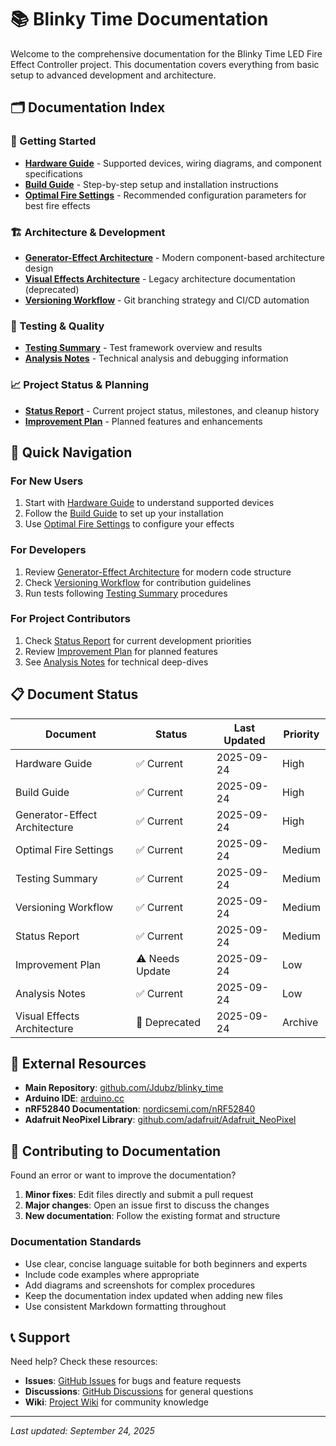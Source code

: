 # 📚 Blinky Time Documentation

Welcome to the comprehensive documentation for the Blinky Time LED Fire Effect Controller project. This documentation covers everything from basic setup to advanced development and architecture.

## 🗂️ Documentation Index

### 🚀 Getting Started
- [**Hardware Guide**](HARDWARE.md) - Supported devices, wiring diagrams, and component specifications
- [**Build Guide**](BUILD_GUIDE.md) - Step-by-step setup and installation instructions
- [**Optimal Fire Settings**](OPTIMAL_FIRE_SETTINGS.md) - Recommended configuration parameters for best fire effects

### 🏗️ Architecture & Development
- [**Generator-Effect Architecture**](GENERATOR_EFFECT_ARCHITECTURE.md) - Modern component-based architecture design
- [**Visual Effects Architecture**](VISUAL_EFFECTS_ARCHITECTURE.md) - Legacy architecture documentation (deprecated)
- [**Versioning Workflow**](VERSIONING_WORKFLOW.md) - Git branching strategy and CI/CD automation

### 🧪 Testing & Quality
- [**Testing Summary**](TESTING_SUMMARY.md) - Test framework overview and results
- [**Analysis Notes**](ANALYSIS_NOTES.md) - Technical analysis and debugging information

### 📈 Project Status & Planning
- [**Status Report**](STATUS.md) - Current project status, milestones, and cleanup history
- [**Improvement Plan**](IMPROVEMENT_PLAN.md) - Planned features and enhancements

## 🎯 Quick Navigation

### For New Users
1. Start with [Hardware Guide](HARDWARE.md) to understand supported devices
2. Follow the [Build Guide](BUILD_GUIDE.md) to set up your installation
3. Use [Optimal Fire Settings](OPTIMAL_FIRE_SETTINGS.md) to configure your effects

### For Developers
1. Review [Generator-Effect Architecture](GENERATOR_EFFECT_ARCHITECTURE.md) for modern code structure
2. Check [Versioning Workflow](VERSIONING_WORKFLOW.md) for contribution guidelines
3. Run tests following [Testing Summary](TESTING_SUMMARY.md) procedures

### For Project Contributors
1. Check [Status Report](STATUS.md) for current development priorities
2. Review [Improvement Plan](IMPROVEMENT_PLAN.md) for planned features
3. See [Analysis Notes](ANALYSIS_NOTES.md) for technical deep-dives

## 📋 Document Status

| Document | Status | Last Updated | Priority |
|----------|--------|--------------|----------|
| Hardware Guide | ✅ Current | 2025-09-24 | High |
| Build Guide | ✅ Current | 2025-09-24 | High |
| Generator-Effect Architecture | ✅ Current | 2025-09-24 | High |
| Optimal Fire Settings | ✅ Current | 2025-09-24 | Medium |
| Testing Summary | ✅ Current | 2025-09-24 | Medium |
| Versioning Workflow | ✅ Current | 2025-09-24 | Medium |
| Status Report | ✅ Current | 2025-09-24 | Medium |
| Improvement Plan | ⚠️ Needs Update | 2025-09-24 | Low |
| Analysis Notes | ✅ Current | 2025-09-24 | Low |
| Visual Effects Architecture | 🚫 Deprecated | 2025-09-24 | Archive |

## 🔗 External Resources

- **Main Repository**: [github.com/Jdubz/blinky_time](https://github.com/Jdubz/blinky_time)
- **Arduino IDE**: [arduino.cc](https://www.arduino.cc/)
- **nRF52840 Documentation**: [nordicsemi.com/nRF52840](https://www.nordicsemi.com/Products/nRF52840)
- **Adafruit NeoPixel Library**: [github.com/adafruit/Adafruit_NeoPixel](https://github.com/adafruit/Adafruit_NeoPixel)

## 📝 Contributing to Documentation

Found an error or want to improve the documentation? 

1. **Minor fixes**: Edit files directly and submit a pull request
2. **Major changes**: Open an issue first to discuss the changes
3. **New documentation**: Follow the existing format and structure

### Documentation Standards

- Use clear, concise language suitable for both beginners and experts
- Include code examples where appropriate
- Add diagrams and screenshots for complex procedures
- Keep the documentation index updated when adding new files
- Use consistent Markdown formatting throughout

## 📞 Support

Need help? Check these resources:

- **Issues**: [GitHub Issues](https://github.com/Jdubz/blinky_time/issues) for bugs and feature requests
- **Discussions**: [GitHub Discussions](https://github.com/Jdubz/blinky_time/discussions) for general questions
- **Wiki**: [Project Wiki](https://github.com/Jdubz/blinky_time/wiki) for community knowledge

---

*Last updated: September 24, 2025*